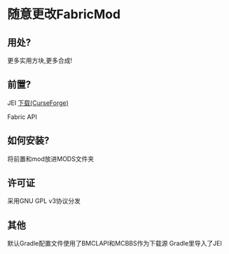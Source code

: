 # 随意更改FabricMod

## 用处?
更多实用方块,更多合成!

## 前置?
JEI
[下载(CurseForge)](https://www.curseforge.com/minecraft/mc-mods/jei)

Fabric API

## 如何安装?
将前置和mod放进MODS文件夹

## 许可证
采用GNU GPL v3协议分发

## 其他
默认Gradle配置文件使用了BMCLAPI和MCBBS作为下载源
Gradle里导入了JEI